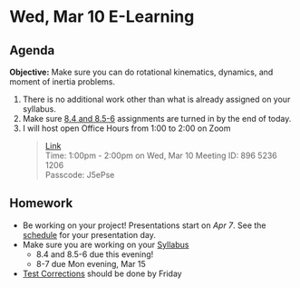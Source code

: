 Wed, Mar 10 E-Learning
==================  
  
Agenda  
---------  
**Objective:** Make sure you can do rotational kinematics, dynamics, and moment of inertia problems.

1. There is no additional work other than what is already assigned on your syllabus.
2. Make sure [8.4 and 8.5-6][8.4] assignments are turned in by the end of today.
3. I will host open Office Hours from 1:00 to 2:00 on Zoom
	> [Link](https://us02web.zoom.us/j/89652361206?pwd=L3ZYQzBGNitFK0J6K1M4Nk1iM1dYQT09)  
	> Time: 1:00pm - 2:00pm on Wed, Mar 10
	> Meeting ID: 896 5236 1206  
	> Passcode: J5ePse 

Homework   
-------------  
- Be working on your project! Presentations start on *Apr 7*.  See the [schedule][sched] for your presentation day.	
- Make sure you are working on your [Syllabus]
	- 8.4 and 8.5-6 due this evening!
	- 8-7 due Mon evening, Mar 15
- [Test Corrections][correct] should be done by Friday

[sched]: https://avoncsc-my.sharepoint.com/:x:/g/personal/zjrohrbach_avon-schools_org/EVMXHFfIjQJDml8sDSyMeYsBLcV4ZCg-pDrGaicpsu_iBQ?e=RfXTgy
[syllabus]: https://avon.schoology.com/course/2624603229/materials?f=369843178
[correct]: https://avon.schoology.com/assignment/4731439922/
[8.4]: https://avon.schoology.com/assignment/4724385833/
<!--stackedit_data:
eyJoaXN0b3J5IjpbMTc3MDA0NTQzMiw2OTY5MDM5MDksMTU1OD
IxNjI1MCwtMTc5MDE2MjQzNSw0OTE2MTM5MDIsMzgwMTI0ODg5
LC0zNDA3MDYyNzcsLTE2MTYwNDUyNzUsODc4MzM4NjA2LC0xND
c4NzE0MDU5LDE2NjY1OTExOTUsNjUyODE1MzMyLDM1NzMxNTQ2
OSwxNTY4MDQ2MDgxLC03NTE2NDc3NDgsLTE4NzY0MjE3ODgsLT
E4MTE1NjE0MTAsLTc4NjI3MzM2OSwtMTk3NzU4OTExNywtMTE2
NzQwMTk4MV19
-->